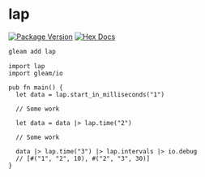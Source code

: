 # lap

[![Package Version](https://img.shields.io/hexpm/v/lap)](https://hex.pm/packages/lap)
[![Hex Docs](https://img.shields.io/badge/hex-docs-ffaff3)](https://hexdocs.pm/lap/)

```sh
gleam add lap
```

```gleam
import lap
import gleam/io

pub fn main() {
  let data = lap.start_in_milliseconds("1")

  // Some work

  let data = data |> lap.time("2")

  // Some work

  data |> lap.time("3") |> lap.intervals |> io.debug
  // [#("1", "2", 10), #("2", "3", 30)]
}
```
